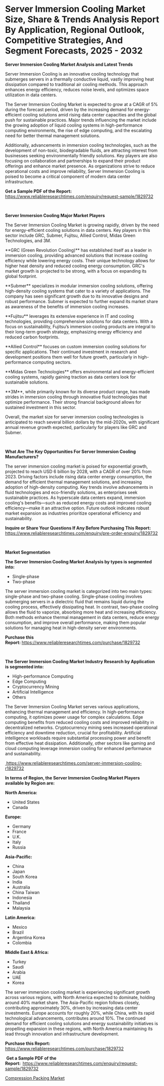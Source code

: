 <p><h1>Server Immersion Cooling Market Size, Share & Trends Analysis Report By Application, Regional Outlook, Competitive Strategies, And Segment Forecasts, 2025 - 2032</h1></p><p><strong>Server Immersion Cooling Market Analysis and Latest Trends</strong></p>
<p><p>Server Immersion Cooling is an innovative cooling technology that submerges servers in a thermally conductive liquid, vastly improving heat dissipation compared to traditional air cooling methods. This approach enhances energy efficiency, reduces noise levels, and optimizes space utilization in data centers.</p><p>The Server Immersion Cooling Market is expected to grow at a CAGR of 5% during the forecast period, driven by the increasing demand for energy-efficient cooling solutions amid rising data center capacities and the global push for sustainable practices. Major trends influencing the market include the growing adoption of liquid cooling systems in high-performance computing environments, the rise of edge computing, and the escalating need for better thermal management solutions.</p><p>Additionally, advancements in immersion cooling technologies, such as the development of non-toxic, biodegradable fluids, are attracting interest from businesses seeking environmentally friendly solutions. Key players are also focusing on collaboration and partnerships to expand their product offerings and enhance market presence. As organizations strive to reduce operational costs and improve reliability, Server Immersion Cooling is poised to become a critical component of modern data center infrastructure.</p></p>
<p><strong>Get a Sample PDF of the Report:&nbsp;</strong> <a href="https://www.reliableresearchtimes.com/enquiry/request-sample/1829732?utm_campaign=3311&utm_medium=2&utm_source=Github&utm_content=ia&utm_term=11042025&utm_id=server-immersion-cooling">https://www.reliableresearchtimes.com/enquiry/request-sample/1829732</a></p>
<p>&nbsp;</p>
<p><strong>Server Immersion Cooling Major Market Players</strong></p>
<p><p>The Server Immersion Cooling Market is growing rapidly, driven by the need for energy-efficient cooling solutions in data centers. Key players in this sector include GRC, Submer, Fujitsu, Allied Control, Midas Green Technologies, and 3M.</p><p>**GRC (Green Revolution Cooling)** has established itself as a leader in immersion cooling, providing advanced solutions that increase cooling efficiency while lowering energy costs. Their unique technology allows for higher heat density and reduced cooling energy consumption. GRC's market growth is projected to be strong, with a focus on expanding its global footprint.</p><p>**Submer** specializes in modular immersion cooling solutions, offering high-density cooling systems that cater to a variety of applications. The company has seen significant growth due to its innovative designs and robust performance. Submer is expected to further expand its market share as awareness of the benefits of immersion cooling increases.</p><p>**Fujitsu** leverages its extensive experience in IT and cooling technologies, providing comprehensive solutions for data centers. With a focus on sustainability, Fujitsu’s immersion cooling products are integral to their long-term growth strategy, emphasizing energy efficiency and reduced carbon footprints.</p><p>**Allied Control** focuses on custom immersion cooling solutions for specific applications. Their continued investment in research and development positions them well for future growth, particularly in high-performance computing sectors.</p><p>**Midas Green Technologies** offers environmental and energy-efficient cooling systems, rapidly gaining traction as data centers look for sustainable solutions.</p><p>**3M**, while primarily known for its diverse product range, has made strides in immersion cooling through innovative fluid technologies that optimize performance. Their strong financial background allows for sustained investment in this sector.</p><p>Overall, the market size for server immersion cooling technologies is anticipated to reach several billion dollars by the mid-2020s, with significant annual revenue growth expected, particularly for players like GRC and Submer.</p></p>
<p>&nbsp;</p>
<p><strong>What Are The Key Opportunities For Server Immersion Cooling Manufacturers?</strong></p>
<p><p>The server immersion cooling market is poised for exponential growth, projected to reach USD 6 billion by 2028, with a CAGR of over 20% from 2023. Driving factors include rising data center energy consumption, the demand for efficient thermal management solutions, and increasing adoption of high-density computing. Key trends involve advancements in fluid technologies and eco-friendly solutions, as enterprises seek sustainable practices. As hyperscale data centers expand, immersion cooling's benefits—such as reduced energy costs and improved cooling efficiency—make it an attractive option. Future outlook indicates robust market expansion as industries prioritize operational efficiency and sustainability.</p></p>
<p><strong>Inquire or Share Your Questions If Any Before Purchasing This Report:</strong> <a href="https://www.reliableresearchtimes.com/enquiry/pre-order-enquiry/1829732?utm_campaign=3311&utm_medium=2&utm_source=Github&utm_content=ia&utm_term=11042025&utm_id=server-immersion-cooling">https://www.reliableresearchtimes.com/enquiry/pre-order-enquiry/1829732</a></p>
<p>&nbsp;</p>
<p><strong>Market Segmentation</strong></p>
<p><strong>The Server Immersion Cooling Market Analysis by types is segmented into:</strong></p>
<p><ul><li>Single-phase</li><li>Two-phase</li></ul></p>
<p><p>The server immersion cooling market is categorized into two main types: single-phase and two-phase cooling. Single-phase cooling involves submerging servers in a dielectric fluid that remains liquid during the cooling process, effectively dissipating heat. In contrast, two-phase cooling allows the fluid to vaporize, absorbing more heat and increasing efficiency. Both methods enhance thermal management in data centers, reduce energy consumption, and improve overall performance, making them popular solutions for managing heat in high-density server environments.</p></p>
<p><strong>Purchase this Report:&nbsp;</strong><a href="https://www.reliableresearchtimes.com/purchase/1829732?utm_campaign=3311&utm_medium=2&utm_source=Github&utm_content=ia&utm_term=11042025&utm_id=server-immersion-cooling">https://www.reliableresearchtimes.com/purchase/1829732</a></p>
<p>&nbsp;</p>
<p><strong>The Server Immersion Cooling Market Industry Research by Application is segmented into:</strong></p>
<p><ul><li>High-performance Computing</li><li>Edge Computing</li><li>Cryptocurrency Mining</li><li>Artificial Intelligence</li><li>Others</li></ul></p>
<p><p>The Server Immersion Cooling Market serves various applications, enhancing thermal management and efficiency. In high-performance computing, it optimizes power usage for complex calculations. Edge computing benefits from reduced cooling costs and improved reliability in decentralized networks. Cryptocurrency mining sees increased operational efficiency and downtime reduction, crucial for profitability. Artificial intelligence workloads require substantial processing power and benefit from effective heat dissipation. Additionally, other sectors like gaming and cloud computing leverage immersion cooling for enhanced performance and sustainability.</p></p>
<p><a href="https://www.reliableresearchtimes.com/server-immersion-cooling-r1829732?utm_campaign=3311&utm_medium=2&utm_source=Github&utm_content=ia&utm_term=11042025&utm_id=server-immersion-cooling">&nbsp;https://www.reliableresearchtimes.com/server-immersion-cooling-r1829732</a></p>
<p><strong>In terms of Region, the Server Immersion Cooling Market Players available by Region are:</strong></p>
<p>
    <p> <strong> North America: </strong>
        <ul>
            <li>United States</li>
            <li>Canada</li>
        </ul>
        </p> 
    <p> <strong> Europe: </strong>
        <ul>
            <li>Germany</li>
            <li>France</li>
            <li>U.K.</li>
            <li>Italy</li>
            <li>Russia</li>
        </ul>
        </p> 
    <p> <strong> Asia-Pacific: </strong>
        <ul>
            <li>China</li>
            <li>Japan</li>
            <li>South Korea</li>
            <li>India</li>
            <li>Australia</li>
            <li>China Taiwan</li>
            <li>Indonesia</li>
            <li>Thailand</li>
            <li>Malaysia</li>
        </ul>
        </p> 
    <p> <strong> Latin America: </strong>
        <ul>
            <li>Mexico</li>
            <li>Brazil</li>
            <li>Argentina Korea</li>
            <li>Colombia</li>
        </ul>
        </p> 
    <p> <strong> Middle East & Africa: </strong>
        <ul>
            <li>Turkey</li>
            <li>Saudi</li>
            <li>Arabia</li>
            <li>UAE</li>
            <li>Korea</li>
        </ul>
    </p>
    </p>
<p><p>The server immersion cooling market is experiencing significant growth across various regions, with North America expected to dominate, holding around 40% market share. The Asia-Pacific region follows closely, contributing approximately 30%, driven by increasing data center investments. Europe accounts for roughly 20%, while China, with its rapid technological advancements, contributes around 10%. The continued demand for efficient cooling solutions and energy sustainability initiatives is propelling expansion in these regions, with North America maintaining its lead through innovation and infrastructure development.</p></p>
<p><strong>Purchase this Report: </strong><a href="https://www.reliableresearchtimes.com/purchase/1829732?utm_campaign=3311&utm_medium=2&utm_source=Github&utm_content=ia&utm_term=11042025&utm_id=server-immersion-cooling">https://www.reliableresearchtimes.com/purchase/1829732</a></p>
<p>&nbsp;<strong>Get a Sample PDF of the Report:&nbsp;&nbsp;</strong><a href="https://www.reliableresearchtimes.com/enquiry/request-sample/1829732?utm_campaign=3311&utm_medium=2&utm_source=Github&utm_content=ia&utm_term=11042025&utm_id=server-immersion-cooling">https://www.reliableresearchtimes.com/enquiry/request-sample/1829732</a></p>
<p><strong></strong></p>
<p><p><a href="https://github.com/yaldotiedegq/Market-Research-Report-List-1/blob/main/compression-packing-market.md?utm_campaign=3311&utm_medium=2&utm_source=Github&utm_content=ia&utm_term=11042025&utm_id=server-immersion-cooling">Compression Packing Market</a></p></p>